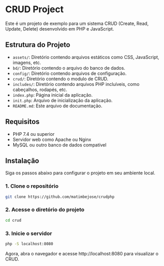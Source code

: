 # CRUD Project

Este é um projeto de exemplo para um sistema CRUD (Create, Read, Update, Delete) desenvolvido em PHP e JavaScript.

## Estrutura do Projeto

- `assets/`: Diretório contendo arquivos estáticos como CSS, JavaScript, imagens, etc.
- `bd/`: Diretório contendo o arquivo do banco de dados.
- `config/`: Diretório contendo arquivos de configuração.
- `crud/`: Diretório contendo o modulo de CRUD.
- `includes/`: Diretório contendo arquivos PHP incluíveis, como cabeçalhos, rodapés, etc.
- `index.php`: Página inicial da aplicação.
- `init.php`: Arquivo de inicialização da aplicação.
- `README.md`: Este arquivo de documentação.

## Requisitos

- PHP 7.4 ou superior
- Servidor web como Apache ou Nginx
- MySQL ou outro banco de dados compatível

## Instalação

Siga os passos abaixo para configurar o projeto em seu ambiente local.

### 1. Clone o repositório

```sh
git clone https://github.com/matimbejose/crudphp
```
### 2. Acesse o diretório do projeto
```sh
cd crud
```
### 3. Inicie o servidor
```sh
php -S localhost:8080
```
Agora, abra o navegador e acesse http://localhost:8080 para visualizar o CRUD.